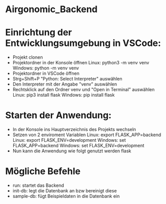 # Airgonomic_Backend

# Einrichtung der Entwicklungsumgebung in VSCode:
- Projekt clonen
- Projektordner in der Konsole öffnen
    Linux: python3 -m venv venv
    Windows: python -m venv venv
- Projektordner in VSCode öffnen
- Strg+Shift+P "Python: Select Interpreter" auswählen
- Den Interpreter mit der Angabe "venv" auswählen
- Rechtsklick auf den Ordner venv und "Open in Terminal" auswählen
    Linux: pip3 install flask
    Windows: pip install flask

# Starten der Anwendung:
- In der Konsole ins Hauptverzeichnis des Projekts wechseln
- Setzen von 2 enviroment Variablen
    Linux: export FLASK_APP=backend
    Linux: export FLASK_ENV=development
    Windows: set FLASK_APP=backend
    Windows: set FLASK_ENV=development
- Nun kann die Anwendung wie folgt genutzt werden
    flask <Befehl>

# Mögliche Befehle
- run: startet das Backend
- init-db: legt die Datenbank an bzw bereinigt diese
- sample-db: fügt Beispieldaten in die Datenbank ein